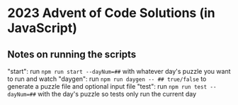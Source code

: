 # 2023 Advent of Code Solutions (in JavaScript)

## Notes on running the scripts

"start": run `npm run start --dayNum=##` with whatever day's puzzle you want to run and watch
"daygen": run `npm run daygen -- ## true/false` to generate a puzzle file and optional input file
"test": run `npm run test --dayNum=##` with the day's puzzle so tests only run the current day
